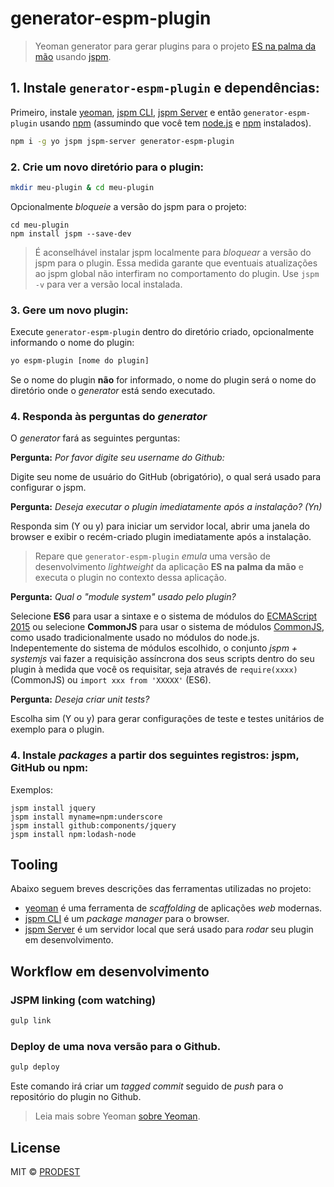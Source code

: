 # generator-espm-plugin

> Yeoman generator para gerar plugins para o projeto [ES na palma da mão](https://github.com/prodest/es-na-palma-da-mao) usando [jspm](http://jspm.io/).


## 1. Instale `generator-espm-plugin` e dependências:

Primeiro, instale [yeoman](http://yeoman.io), [jspm CLI](http://jspm.io/), [jspm Server](https://github.com/geelen/jspm-server) 
 e então `generator-espm-plugin` usando [npm](https://www.npmjs.com/) (assumindo que você tem [node.js](https://nodejs.org/) e [npm](https://www.npmjs.com/) instalados).
```bash
npm i -g yo jspm jspm-server generator-espm-plugin
```

### 2. Crie um novo diretório para o plugin:
```bash
mkdir meu-plugin & cd meu-plugin
```
Opcionalmente *bloqueie* a versão do jspm para o projeto:

```
cd meu-plugin
npm install jspm --save-dev
```
> É aconselhável instalar jspm localmente para *bloquear* a versão do jspm para o plugin.
Essa medida garante que eventuais atualizações ao jspm global não interfiram no comportamento do plugin. 
Use `jspm -v` para ver a versão local instalada.


### 3. Gere um novo plugin:
Execute `generator-espm-plugin` dentro do diretório criado, opcionalmente informando o nome do plugin:
```bash
yo espm-plugin [nome do plugin]
```

Se o nome do plugin **não** for informado, o nome do plugin será o nome do diretório onde o *generator* está sendo executado.


### 4. Responda às perguntas do *generator*
O *generator* fará as seguintes perguntas: 

**Pergunta:** *Por favor digite seu username do Github:*

Digite seu nome de usuário do GitHub (obrigatório), o qual será usado para configurar o jspm.


**Pergunta:** *Deseja executar o plugin imediatamente após a instalação? (Yn)*

Responda sim (Y ou y) para iniciar um servidor local, abrir uma janela do browser e exibir o recém-criado plugin imediatamente após a instalação.

> Repare que `generator-espm-plugin` *emula* uma versão de desenvolvimento *lightweight* da aplicação **ES na palma da mão** e executa o plugin no contexto dessa aplicação.

**Pergunta:** *Qual o "module system" usado pelo plugin?*

Selecione **ES6** para usar a sintaxe e o sistema de módulos do [ECMAScript 2015](https://babeljs.io/docs/learn-es2015/) ou selecione
**CommonJS** para usar o sistema de módulos [CommonJS](https://pt.wikipedia.org/wiki/CommonJS), como usado tradicionalmente usado no módulos do node.js.
Indepentemente do sistema de módulos escolhido, o conjunto *jspm + systemjs* vai fazer a requisição assíncrona dos seus scripts dentro
do seu plugin à medida que você os requisitar, seja através de `require(xxxx)` (CommonJS) ou `import xxx from 'XXXXX'` (ES6).

**Pergunta:** *Deseja criar unit tests?*

Escolha sim (Y ou y)  para gerar configurações de teste e testes unitários de exemplo para o plugin.

### 4. Instale *packages* a partir dos seguintes registros: jspm, GitHub ou npm:
Exemplos:
```
jspm install jquery
jspm install myname=npm:underscore
jspm install github:components/jquery
jspm install npm:lodash-node
```

## Tooling
Abaixo seguem breves descrições das ferramentas utilizadas no projeto:

- [yeoman](http://yeoman.io) é uma ferramenta de *scaffolding* de aplicações *web* modernas.
- [jspm CLI](http://jspm.io/) é um *package manager* para o browser.
- [jspm Server](https://github.com/geelen/jspm-server) é um servidor local que será usado para *rodar* seu plugin em desenvolvimento.


## Workflow em desenvolvimento

### JSPM linking (com **watching**)

```bash
gulp link
```

### Deploy de uma nova versão para o Github.
 
```bash
gulp deploy
```
Este comando irá criar um *tagged commit* seguido de *push* para o repositório do plugin no Github.


> Leia mais sobre Yeoman [sobre Yeoman](http://yeoman.io/).

## License

MIT © [PRODEST](http://prodest.es.gov.br/)

[npm-image]: https://badge.fury.io/js/generator-espm-plugin.svg

[npm-url]: https://badge.fury.io/js/generator-espm-plugin

[travis-image]: https://travis-ci.org/prodest/generator-espm-plugin.svg

[travis-url]: https://travis-ci.org/prodest/generator-espm-plugin

[daviddm-image]: https://david-dm.org/prodest/generator-espm-plugin.svg?theme=shields.io

[daviddm-url]: https://david-dm.org/prodest/generator-espm-plugin

[coveralls-image]: https://coveralls.io/repos/prodest/generator-espm-plugin/badge.svg

[coveralls-url]: https://coveralls.io/r/prodest/generator-espm-plugin
